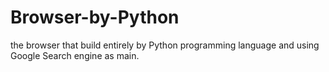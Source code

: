 # Browser-by-Python
the browser that build entirely by Python programming language and using Google Search engine as main.
